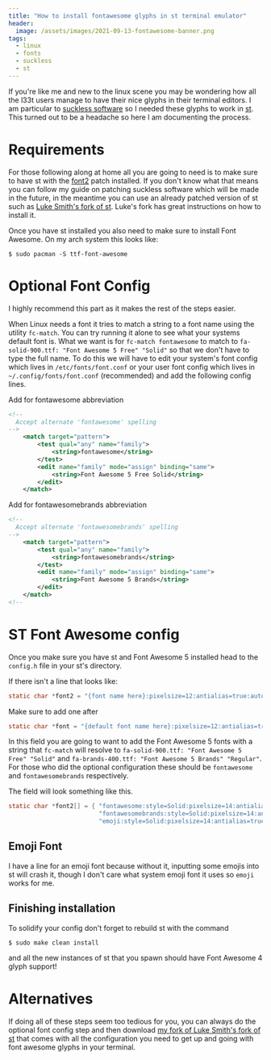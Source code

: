 ```yaml
---
title: "How to install fontawesome glyphs in st terminal emulator"
header:
  image: /assets/images/2021-09-13-fontawesome-banner.png
tags:
  - linux
  - fonts
  - suckless
  - st
---
```


If you're like me and new to the linux scene you may be wondering how all the l33t users manage to have their nice glyphs in their terminal editors. I am particular to [suckless software](https://suckless.org/) so I needed these glyphs to work in [st](https://st.suckless.org/). This turned out to be a headache so here I am documenting the process.

# Requirements
For those following along at home all you are going to need is to make sure to have st with the [font2](https://st.suckless.org/patches/font2/) patch installed. If you don't know what that means you can follow my guide on patching suckless software which will be made in the future, in the meantime you can use an already patched version of st such as [Luke Smith's fork of st](https://st.suckless.org/patches/font2/). Luke's fork has great instructions on how to install it.

Once you have st installed you also need to make sure to install Font Awesome. On my arch system this looks like:
```console
$ sudo pacman -S ttf-font-awesome
```

# Optional Font Config
I highly recommend this part as it makes the rest of the steps easier.

When Linux needs a font it tries to match a string to a font name using the utility `fc-match`. You can try running it alone to see what your systems default font is. What we want is for `fc-match fontawesome` to match to `fa-solid-900.ttf: "Font Awesome 5 Free" "Solid"` so that we don't have to type the full name. To do this we will have to edit your system's font config which lives in `/etc/fonts/font.conf` or your user font config which lives in `~/.config/fonts/font.conf` (recommended) and add the following config lines.

Add for fontawesome abbreviation
```xml
<!--
  Accept alternate 'fontawesome' spelling
-->
    <match target="pattern">
        <test qual="any" name="family">
            <string>fontawesome</string>
        </test>
        <edit name="family" mode="assign" binding="same">
            <string>Font Awesome 5 Free Solid</string>
        </edit>
    </match>
```

Add for fontawesomebrands abbreviation
```xml
<!--
  Accept alternate 'fontawesomebrands' spelling
-->
    <match target="pattern">
        <test qual="any" name="family">
            <string>fontawesomebrands</string>
        </test>
        <edit name="family" mode="assign" binding="same">
            <string>Font Awesome 5 Brands</string>
        </edit>
    </match>
<!--
```

# ST Font Awesome config
Once you make sure you have st and Font Awesome 5 installed head to the `config.h` file in your st's directory.

If there isn't a line that looks like:
```c
static char *font2 = "{font name here}:pixelsize=12:antialias=true:autohint=true";
```
Make sure to add one after 
```c
static char *font = "{default font name here}:pixelsize=12:antialias=true:autohint=true";
```

In this field you are going to want to add the Font Awesome 5 fonts with a string that `fc-match` will resolve to `fa-solid-900.ttf: "Font Awesome 5 Free" "Solid"` and `fa-brands-400.ttf: "Font Awesome 5 Brands" "Regular"`. For those who did the optional configuration these should be `fontawesome` and `fontawesomebrands` respectively.

The field will look something like this.
```c
static char *font2[] = { "fontawesome:style=Solid:pixelsize=14:antialias=true:autohint=true",
                         "fontawesomebrands:style=Solid:pixelsize=14:antialias=true:autohint=true",
                         "emoji:style=Solid:pixelsize=14:antialias=true:autohint=true" };
```

## Emoji Font
I have a line for an emoji font because without it, inputting some emojis into st will crash it, though I don't care what system emoji font it uses so `emoji` works for me.

## Finishing installation
To solidify your config don't forget to rebuild st with the command

```console
$ sudo make clean install
```

and all the new instances of st that you spawn should have Font Awesome 4 glyph support!


# Alternatives
If doing all of these steps seem too tedious for you, you can always do the optional font config step and then download [my fork of Luke Smith's fork of st](https://github.com/zoomiti/st) that comes with all the configuration you need to get up and going with font awesome glyphs in your terminal.
